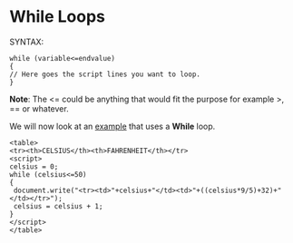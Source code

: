 
# While Loops

SYNTAX: 

~~~
while (variable<=endvalue) 
{
// Here goes the script lines you want to loop.
} 
~~~

**Note**: The <= could be anything that would fit the purpose for example >, == or whatever. 

We will now look at an <a href="archives/Class Files/example2.htm" target = "_blank">example</a> that uses a **While** loop.

~~~
<table>
<tr><th>CELSIUS</th><th>FAHRENHEIT</th></tr>
<script>
celsius = 0;
while (celsius<=50)
{
 document.write("<tr><td>"+celsius+"</td><td>"+((celsius*9/5)+32)+"</td></tr>");
 celsius = celsius + 1;
}
</script>
</table>
~~~
